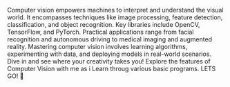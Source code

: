 Computer vision empowers machines to interpret and understand the visual world. It encompasses techniques like image processing, feature detection, classification, and object recognition. Key libraries include OpenCV, TensorFlow, and PyTorch. Practical applications range from facial recognition and autonomous driving to medical imaging and augmented reality. Mastering computer vision involves learning algorithms, experimenting with data, and deploying models in real-world scenarios. Dive in and see where your creativity takes you! Explore the features of Computer Vision with me as i Learn throug various basic programs. LETS GO! 🚀
